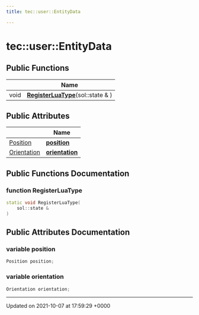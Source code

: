 ```yaml
---
title: tec::user::EntityData

---
```


# tec::user::EntityData





## Public Functions

|                | Name           |
| -------------- | -------------- |
| void | **[RegisterLuaType](/engine/Classes/structtec_1_1user_1_1_entity_data/#function-registerluatype)**(sol::state & ) |

## Public Attributes

|                | Name           |
| -------------- | -------------- |
| [Position](/engine/Classes/structtec_1_1_position/) | **[position](/engine/Classes/structtec_1_1user_1_1_entity_data/#variable-position)**  |
| [Orientation](/engine/Classes/structtec_1_1_orientation/) | **[orientation](/engine/Classes/structtec_1_1user_1_1_entity_data/#variable-orientation)**  |

## Public Functions Documentation

### function RegisterLuaType

```cpp
static void RegisterLuaType(
    sol::state & 
)
```


## Public Attributes Documentation

### variable position

```cpp
Position position;
```


### variable orientation

```cpp
Orientation orientation;
```


-------------------------------

Updated on 2021-10-07 at 17:59:29 +0000